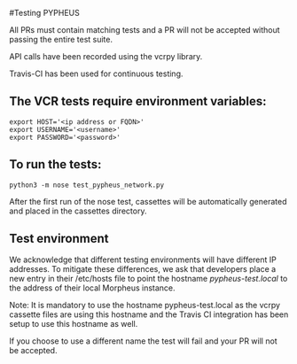 #Testing PYPHEUS

All PRs must contain matching tests and a PR will not be accepted without passing the entire
test suite.

API calls have been recorded using the vcrpy library.

Travis-CI has been used for continuous testing.

## The VCR tests require environment variables:
```
export HOST='<ip address or FQDN>'
export USERNAME='<username>'
export PASSWORD='<password>'
```
## To run the tests:
```
python3 -m nose test_pypheus_network.py
```

After the first run of the nose test, cassettes will be automatically generated
and placed in the cassettes directory.

## Test environment

We acknowledge that different testing environments will have different IP addresses.
To mitigate these differences, we ask that developers place a new entry in their /etc/hosts file
to point the hostname *pypheus-test.local* to the address of their local Morpheus instance.

Note: It is mandatory to use the hostname pypheus-test.local as the vcrpy cassette files are using this hostname
and the Travis CI integration has been setup to use this hostname as well.

If you choose to use a different name the test will fail and your PR will not be accepted.
